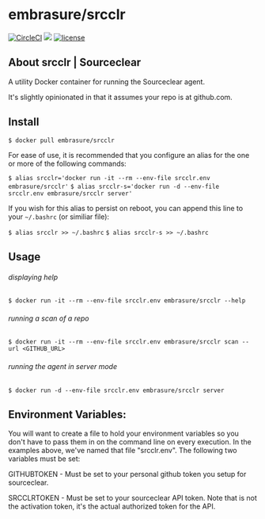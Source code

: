 # embrasure/srcclr

[![CircleCI](https://circleci.com/gh/embrasure/srcclr/tree/master.svg?style=svg)](https://circleci.com/gh/embrasure/srcclr/tree/master) 
[![](https://imagelayers.io/badge/embrasure/srcclr:latest.svg)](https://imagelayers.io/?images=embrasure/srcclr:latest 'Get your own badge on imagelayers.io') 
[![license](https://img.shields.io/badge/license-MIT-blue.svg?style=plastic)]()

## About srcclr | Sourceclear

A utility Docker container for running the Sourceclear agent.

It's slightly opinionated in that it assumes your repo is at github.com.

## Install

`$ docker pull embrasure/srcclr`

For ease of use, it is recommended that you configure an alias for the one or more of the following commands:

`$ alias srcclr='docker run -it --rm --env-file srcclr.env embrasure/srcclr'`
`$ alias srcclr-s='docker run -d --env-file srcclr.env embrasure/srcclr server'`

If you wish for this alias to persist on reboot, you can append this line to your `~/.bashrc` (or similiar file):

`$ alias srcclr >> ~/.bashrc`
`$ alias srcclr-s >> ~/.bashrc`

## Usage

###### displaying help

`$ docker run -it --rm --env-file srcclr.env embrasure/srcclr --help`

###### running a scan of a repo

`$ docker run -it --rm --env-file srcclr.env embrasure/srcclr scan --url <GITHUB_URL>`

###### running the agent in server mode

`$ docker run -d --env-file srcclr.env embrasure/srcclr server`


## Environment Variables:

You will want to create a file to hold your environment variables so you don't have to pass them in on the command line on every execution.  In the examples above, we've named that file "srcclr.env".  The following two variables must be set:

GITHUBTOKEN -  Must be set to your personal github token you setup for sourceclear.

SRCCLRTOKEN - Must be set to your sourceclear API token.  Note that is not the activation token, it's the actual authorized token for the API.
